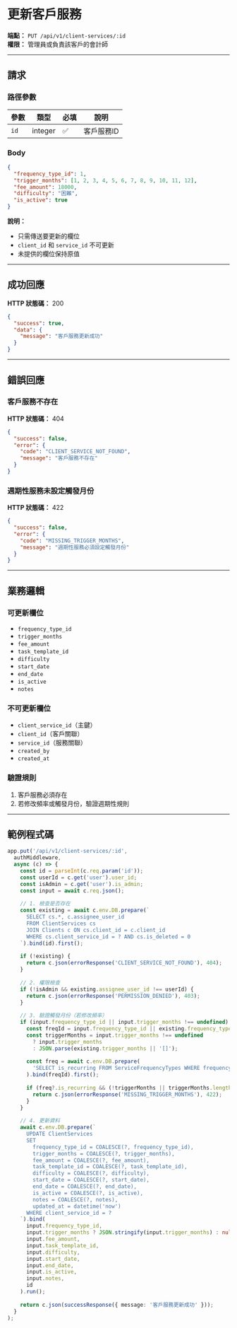 # 更新客戶服務

**端點：** `PUT /api/v1/client-services/:id`  
**權限：** 管理員或負責該客戶的會計師

---

## 請求

### 路徑參數
| 參數 | 類型 | 必填 | 說明 |
|-----|------|------|------|
| `id` | integer | ✅ | 客戶服務ID |

### Body
```json
{
  "frequency_type_id": 1,
  "trigger_months": [1, 2, 3, 4, 5, 6, 7, 8, 9, 10, 11, 12],
  "fee_amount": 18000,
  "difficulty": "困難",
  "is_active": true
}
```

**說明：**
- 只需傳送要更新的欄位
- `client_id` 和 `service_id` 不可更新
- 未提供的欄位保持原值

---

## 成功回應

**HTTP 狀態碼：** 200

```json
{
  "success": true,
  "data": {
    "message": "客戶服務更新成功"
  }
}
```

---

## 錯誤回應

### 客戶服務不存在
**HTTP 狀態碼：** 404
```json
{
  "success": false,
  "error": {
    "code": "CLIENT_SERVICE_NOT_FOUND",
    "message": "客戶服務不存在"
  }
}
```

### 週期性服務未設定觸發月份
**HTTP 狀態碼：** 422
```json
{
  "success": false,
  "error": {
    "code": "MISSING_TRIGGER_MONTHS",
    "message": "週期性服務必須設定觸發月份"
  }
}
```

---

## 業務邏輯

### 可更新欄位
- `frequency_type_id`
- `trigger_months`
- `fee_amount`
- `task_template_id`
- `difficulty`
- `start_date`
- `end_date`
- `is_active`
- `notes`

### 不可更新欄位
- `client_service_id`（主鍵）
- `client_id`（客戶關聯）
- `service_id`（服務關聯）
- `created_by`
- `created_at`

### 驗證規則
1. 客戶服務必須存在
2. 若修改頻率或觸發月份，驗證週期性規則

---

## 範例程式碼

```typescript
app.put('/api/v1/client-services/:id', 
  authMiddleware,
  async (c) => {
    const id = parseInt(c.req.param('id'));
    const userId = c.get('user').user_id;
    const isAdmin = c.get('user').is_admin;
    const input = await c.req.json();
    
    // 1. 檢查是否存在
    const existing = await c.env.DB.prepare(`
      SELECT cs.*, c.assignee_user_id
      FROM ClientServices cs
      JOIN Clients c ON cs.client_id = c.client_id
      WHERE cs.client_service_id = ? AND cs.is_deleted = 0
    `).bind(id).first();
    
    if (!existing) {
      return c.json(errorResponse('CLIENT_SERVICE_NOT_FOUND'), 404);
    }
    
    // 2. 權限檢查
    if (!isAdmin && existing.assignee_user_id !== userId) {
      return c.json(errorResponse('PERMISSION_DENIED'), 403);
    }
    
    // 3. 驗證觸發月份（若修改頻率）
    if (input.frequency_type_id || input.trigger_months !== undefined) {
      const freqId = input.frequency_type_id || existing.frequency_type_id;
      const triggerMonths = input.trigger_months !== undefined 
        ? input.trigger_months 
        : JSON.parse(existing.trigger_months || '[]');
      
      const freq = await c.env.DB.prepare(
        'SELECT is_recurring FROM ServiceFrequencyTypes WHERE frequency_type_id = ?'
      ).bind(freqId).first();
      
      if (freq?.is_recurring && (!triggerMonths || triggerMonths.length === 0)) {
        return c.json(errorResponse('MISSING_TRIGGER_MONTHS'), 422);
      }
    }
    
    // 4. 更新資料
    await c.env.DB.prepare(`
      UPDATE ClientServices 
      SET 
        frequency_type_id = COALESCE(?, frequency_type_id),
        trigger_months = COALESCE(?, trigger_months),
        fee_amount = COALESCE(?, fee_amount),
        task_template_id = COALESCE(?, task_template_id),
        difficulty = COALESCE(?, difficulty),
        start_date = COALESCE(?, start_date),
        end_date = COALESCE(?, end_date),
        is_active = COALESCE(?, is_active),
        notes = COALESCE(?, notes),
        updated_at = datetime('now')
      WHERE client_service_id = ?
    `).bind(
      input.frequency_type_id,
      input.trigger_months ? JSON.stringify(input.trigger_months) : null,
      input.fee_amount,
      input.task_template_id,
      input.difficulty,
      input.start_date,
      input.end_date,
      input.is_active,
      input.notes,
      id
    ).run();
    
    return c.json(successResponse({ message: '客戶服務更新成功' }));
  }
);
```





